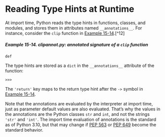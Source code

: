 # Reading Type Hints at Runtime

At import time, Python reads the type hints in functions, classes, and modules, and stores them in attributes named `__annotations__`. For instance, consider the `clip` function in [Example 15-14](#ex_clip_annot).[^12]

##### Example 15-14. clipannot.py: annotated signature of a `clip` function

```
def
```

The type hints are stored as a `dict` in the `__annotations__` attribute of the function:

```
>>> 
```

The `'return'` key maps to the return type hint after the `->` symbol in [Example 15-14](#ex_clip_annot).

Note that the annotations are evaluated by the interpreter at import time, just as parameter default values are also evaluated. That’s why the values in the annotations are the Python classes `str` and `int`, and not the strings `'str'` and `'int'`. The import time evaluation of annotations is the standard as of Python 3.10, but that may change if [PEP 563](https://fpy.li/pep563) or [PEP 649](https://fpy.li/pep649) become the standard behavior.